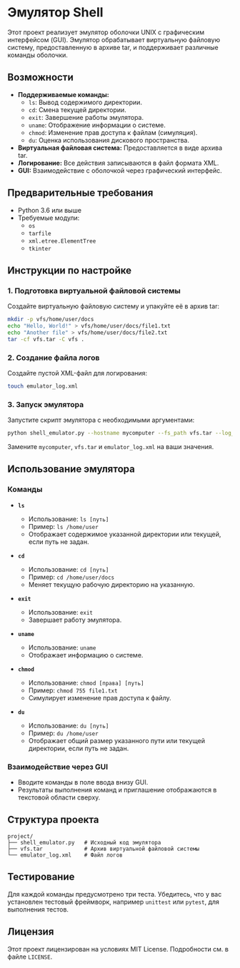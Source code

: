 # Эмулятор Shell

Этот проект реализует эмулятор оболочки UNIX с графическим интерфейсом (GUI). Эмулятор обрабатывает виртуальную файловую систему, предоставленную в архиве tar, и поддерживает различные команды оболочки.

## Возможности
- **Поддерживаемые команды:**
  - `ls`: Вывод содержимого директории.
  - `cd`: Смена текущей директории.
  - `exit`: Завершение работы эмулятора.
  - `uname`: Отображение информации о системе.
  - `chmod`: Изменение прав доступа к файлам (симуляция).
  - `du`: Оценка использования дискового пространства.
- **Виртуальная файловая система:** Предоставляется в виде архива tar.
- **Логирование:** Все действия записываются в файл формата XML.
- **GUI:** Взаимодействие с оболочкой через графический интерфейс.

## Предварительные требования
- Python 3.6 или выше
- Требуемые модули:
  - `os`
  - `tarfile`
  - `xml.etree.ElementTree`
  - `tkinter`

## Инструкции по настройке

### 1. Подготовка виртуальной файловой системы
Создайте виртуальную файловую систему и упакуйте её в архив tar:
```bash
mkdir -p vfs/home/user/docs
echo "Hello, World!" > vfs/home/user/docs/file1.txt
echo "Another file" > vfs/home/user/docs/file2.txt
tar -cf vfs.tar -C vfs .
```

### 2. Создание файла логов
Создайте пустой XML-файл для логирования:
```bash
touch emulator_log.xml
```

### 3. Запуск эмулятора
Запустите скрипт эмулятора с необходимыми аргументами:
```bash
python shell_emulator.py --hostname mycomputer --fs_path vfs.tar --log_path emulator_log.xml
```
Замените `mycomputer`, `vfs.tar` и `emulator_log.xml` на ваши значения.

## Использование эмулятора

### Команды
- **`ls`**
  - Использование: `ls [путь]`
  - Пример: `ls /home/user`
  - Отображает содержимое указанной директории или текущей, если путь не задан.

- **`cd`**
  - Использование: `cd [путь]`
  - Пример: `cd /home/user/docs`
  - Меняет текущую рабочую директорию на указанную.

- **`exit`**
  - Использование: `exit`
  - Завершает работу эмулятора.

- **`uname`**
  - Использование: `uname`
  - Отображает информацию о системе.

- **`chmod`**
  - Использование: `chmod [права] [путь]`
  - Пример: `chmod 755 file1.txt`
  - Симулирует изменение прав доступа к файлу.

- **`du`**
  - Использование: `du [путь]`
  - Пример: `du /home/user`
  - Отображает общий размер указанного пути или текущей директории, если путь не задан.

### Взаимодействие через GUI
- Вводите команды в поле ввода внизу GUI.
- Результаты выполнения команд и приглашение отображаются в текстовой области сверху.

## Структура проекта
```
project/
├── shell_emulator.py   # Исходный код эмулятора
├── vfs.tar             # Архив виртуальной файловой системы
└── emulator_log.xml    # Файл логов
```

## Тестирование
Для каждой команды предусмотрено три теста. Убедитесь, что у вас установлен тестовый фреймворк, например `unittest` или `pytest`, для выполнения тестов.

## Лицензия
Этот проект лицензирован на условиях MIT License. Подробности см. в файле `LICENSE`.

